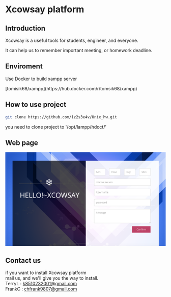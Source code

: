 # Xcowsay platform

## Introduction

<p>Xcowsay is a useful tools for students, engineer, and everyone.
<p>It can help us to remember important meeting, or homework deadline.

## Enviroment

<p>Use Docker to build xampp server</p>
[tomisik68/xampp](https://hub.docker.com/r/tomsik68/xampp)

## How to use project

```bash
git clone https://github.com/1z2s3e4v/Unix_hw.git
```
<p> you need to clone project to '/opt/lampp/hdoct/'

## Web page

![interface](page_xcs/images/interface.jpg)

## Contact us

if you want to install Xcowsay platform
<br>
mail us, and we'll give you the way to install. 
<br>
TerryL : k8510232001@gmail.com
<br>
FrankC : chfrank9807@gmail.com

